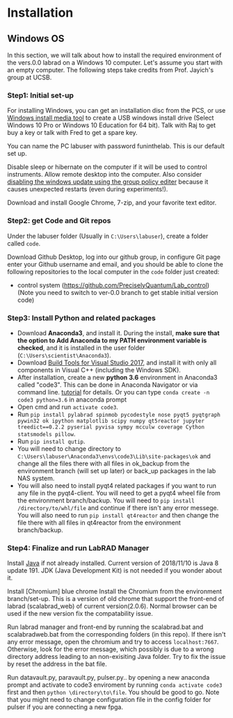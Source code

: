 # Installation

## Windows OS
In this section, we will talk about how to install the required environment of the vers.0.0 labrad on a Windows 10 computer.
Let's assume you start with an empty computer. The following steps take credits from Prof. Jayich's group at UCSB.

### Step1: Initial set-up
For installing Windows, you can get an installation disc from the PCS, or use [Windows install media tool](https://www.microsoft.com/en-us/software-download/windows10) to create a USB windows install drive (Select Windows 10 Pro or Windows 10 Education for 64 bit). Talk with Raj to get buy a key or talk with Fred to get a spare key. 

You can name the PC labuser with password funinthelab. This is our default set up. 

Disable sleep or hibernate on the computer if it will be used to control instruments. Allow remote desktop into the computer. Also consider [disabling the windows update using the group policy editer](https://www.easeus.com/todo-backup-resource/how-to-stop-windows-10-from-automatically-update.html#part2) because it causes unexpected restarts (even during experiments!).

Download and install Google Chrome, 7-zip, and your favorite text editor.

### Step2: get Code and Git repos

Under the labuser folder (Usually in `C:\Users\labuser`), create a folder called `code`.

Download Github Desktop, log into our github group, in configure Git page enter your Github username and email, and you should be able to clone the following repositories to the local computer in the `code` folder just created:
- control system (https://github.com/PreciselyQuantum/Lab_control) (Note you need to switch to ver-0.0 branch to get stable initial version code)

### Step3: Install Python and related packages
* Download **Anaconda3**, and install it. During the install, **make sure that the option to Add Anaconda to my PATH environment variable is checked**, and it is installed in the user folder (`C:\Users\scientist\Anaconda3`).
* Download [Build Tools for Visual Studio 2017](https://visualstudio.microsoft.com/downloads/#build-tools-for-visual-studio-2017), and install it with only all components in Visual C++ (including the Windows SDK).
* After installation, create a new **python 3.6** environment in Anaconda3 called "code3". This can be done in Anaconda Navigator or via command line. [tutorial](https://conda.io/docs/user-guide/tasks/manage-environments.html) for details. Or you can type `conda create -n code3 python=3.6` in anaconda prompt
* Open cmd and run `activate code3`.
* Run `pip install pylabrad spinmob pycodestyle nose pyqt5 pyqtgraph pywin32 ok ipython matplotlib scipy numpy qt5reactor jupyter treedict==0.2.2 pyserial pyvisa sympy mcculw coverage Cython statsmodels pillow`.
* Run `pip install qutip`.
* You will need to change directory to `C:\Users\labuser\Anaconda3\envs\code3\Lib\site-packages\ok` and change all the files there with all files in ok_backup from the environment branch (will set up later) or back_up packages in the lab NAS system.
* You will also need to install pyqt4 related packages if you want to run any file in the pyqt4-client. You will need to get a pyqt4 wheel file from the environment branch/backup. You will need to `pip install /directory/to/whl/file` and continue if there isn't any error messege. You will also need to run `pip install qt4reactor` and then change the file there with all files in qt4reactor from the environment branch/backup.


### Step4: Finalize and run LabRAD Manager

Install [Java](https://www.java.com/en/download/) if not already installed. Current version of 2018/11/10 is Java 8 update 191. JDK (Java Development Kit) is not needed if you wonder about it.

Install [Chromium] blue chrome
Install the Chromium from the environment branch/set-up. This is a version of old chrome that support the front-end of labrad (scalabrad_web) of current version(2.0.6). Normal browser can be used if the new version fix the compatability issue.

Run labrad manager and front-end by running the scalabrad.bat and scalabradweb.bat from the corresponding folders (in this repo). If there isn't any error message, open the chromium and try to access `localhost:7667`. Otherwise, look for the error message, which possibly is due to a wrong directory address leading to an non-exisiting Java folder. Try to fix the issue by reset the address in the bat file.

Run datavault.py, paravault.py, pulser.py.. by opening a new anaconda prompt and activate to code3 enviroment by running `conda activate code3` first and then `python \directory\to\file`. You should be good to go. Note that you might need to change configuration file in the config folder for pulser if you are connecting a new fpga.

